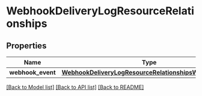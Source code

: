 # WebhookDeliveryLogResourceRelationships

## Properties
Name | Type | Description | Notes
------------ | ------------- | ------------- | -------------
**webhook_event** | [**WebhookDeliveryLogResourceRelationshipsWebhookEvent**](WebhookDeliveryLogResourceRelationshipsWebhookEvent.md) |  | 

[[Back to Model list]](../README.md#documentation-for-models) [[Back to API list]](../README.md#documentation-for-api-endpoints) [[Back to README]](../README.md)

